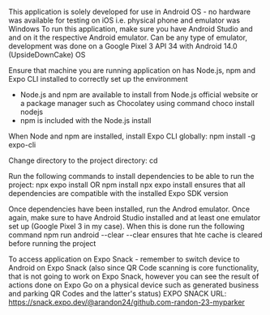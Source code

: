 This application is solely developed for use in Android OS - no hardware was available for testing on iOS i.e. physical phone and emulator was Windows
To run this application, make sure you have Android Studio and and on it the respective Android emulator. Can be any type of emulator, development 
was done on a Google Pixel 3 API 34 with Android 14.0 (UpsideDownCake) OS

Ensure that machine you are running application on has Node.js, npm and Expo CLI installed to correctly set up the environment
- Node.js and npm are available to install from Node.js official website or a package manager such as Chocolatey using command choco install nodejs
- npm is included with the Node.js install

When Node and npm are installed, install Expo CLI globally:
npm install -g expo-cli

Change directory to the project directory:
cd <project-directory>

Run the following commands to install dependencies to be able to run the project:
npx expo install OR npm install
npx expo install ensures that all dependencies are compatible with the installed Expo SDK version

Once dependencies have been installed, run the Androd emulator. Once again, make sure to have Android Studio installed and at least one emulator set up (Google Pixel 3 in my case).
When this is done run the following command
npm run android --clear
--clear ensures that hte cache is cleared before running the project

To access application on Expo Snack - remember to switch device to Android on Expo Snack (also since QR Code scanning is core functionality, that is not going to work on Expo Snack, however you can see the result of actions done on Expo Go on a physical device such as generated business and parking QR Codes and the latter's status)
EXPO SNACK URL: https://snack.expo.dev/@arandon24/github.com-randon-23-myparker
